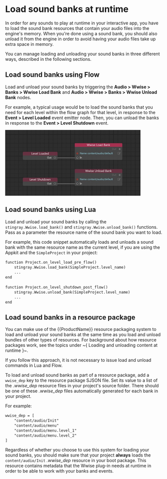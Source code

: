 # Load sound banks at runtime

In order for any sounds to play at runtime in your interactive app, you have to load the sound bank resources that contain your audio files into the engine's memory. When you're done using a sound bank, you should also unload it from the engine in order to avoid having your audio files take up extra space in memory.

You can manage loading and unloading your sound banks in three different ways, described in the following sections.

## Load sound banks using Flow

Load and unload your sound banks by triggering the **Audio > Wwise > Banks > Wwise Load Bank** and **Audio > Wwise > Banks > Wwise Unload Bank** nodes.

For example, a typical usage would be to load the sound banks that you need for each level within the flow graph for that level, in response to the **Event > Level Loaded** event emitter node. Then, you can unload the banks in response to the **Event > Level Shutdown** event.

![](../../images/audio_load_banks_flow.png)

## Load sound banks using Lua

Load and unload your sound banks by calling the `stingray.Wwise.load_bank()` and `stingray.Wwise.unload_bank()` functions. Pass as a parameter the resource name of the sound bank you want to load.

For example, this code snippet automatically loads and unloads a sound bank with the same resource name as the current level, if you are using the Appkit and the `SimpleProject` in your project:

~~~{lua}
function Project.on_level_load_pre_flow()
	stingray.Wwise.load_bank(SimpleProject.level_name)
	...
end

function Project.on_level_shutdown_post_flow()
	stingray.Wwise.unload_bank(SimpleProject.level_name)
	...
end
~~~

## Load sound banks in a resource package

You can make use of the {{ProductName}} resource packaging system to load and unload your sound banks at the same time as you load and unload bundles of other types of resources. For background about how resource packages work, see the topics under ~{ Loading and unloading content at runtime }~.

If you follow this approach, it is not necessary to issue load and unload commands in Lua and Flow.

To load and unload sound banks as part of a resource package, add a `wwise_dep` key to the resource package SJSON file. Set its value to a list of the *.wwise_dep* resource files in your project's source folder. There should be one of these *.wwise_dep* files automatically generated for each bank in your project.

For example:

~~~{sjson}
wwise_dep = [
	"content/audio/Init"
	"content/audio/menu"
	"content/audio/menu.level_1"
	"content/audio/menu.level_2"
]
~~~

Regardless of whether you choose to use this system for loading your sound banks, you should make sure that your project **always** loads the `content/audio/Init` *.wwise_dep* resource in your boot package. This resource contains metadata that the Wwise plug-in needs at runtime in order to be able to work with your banks and events.
